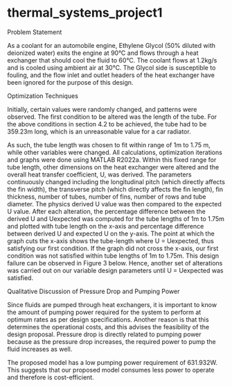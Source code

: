 # thermal_systems_project1

Problem Statement 

As a coolant for an automobile engine, Ethylene Glycol (50% diluted with deionized water) exits the engine at 90°C and flows through a heat exchanger that should cool the fluid to 60°C. The coolant flows at 1.2kg/s and is cooled using ambient air at 30°C. The Glycol side is susceptible to fouling, and the flow inlet and outlet headers of the heat exchanger have been ignored for the purpose of this design.


Optimization Techniques 

Initially, certain values were randomly changed, and patterns were observed. The first condition to be altered was the length of the tube. For the above conditions in section 4.2 to be achieved, the tube had to be 359.23m long, which is an unreasonable value for a car radiator.  

As such, the tube length was chosen to fit within range of 1m to 1.75 m, while other variables were changed. All calculations, optimization iterations and graphs were done using MATLAB R2022a. Within this fixed range for tube length, other dimensions on the heat exchanger were altered and the overall heat transfer coefficient, U, was derived. The parameters continuously changed including the longitudinal pitch (which directly affects the fin width), the transverse pitch (which directly affects the fin length), fin thickness, number of tubes, number of fins, number of rows and tube diameter. The physics derived U value was then compared to the expected U value. After each alteration, the percentage difference between the derived U and 
Uexpected was computed for the tube lengths of 1m to 1.75m and plotted with tube length on the x-axis and percentage difference between derived U and expected U on the y-axis. The point at which the graph cuts the x-axis shows the tube-length where U = Uexpected, thus satisfying our first condition. If the graph did not cross the x-axis, our first condition was not satisfied within tube lengths of 1m to 1.75m. This design failure can be observed in Figure 3 below. Hence, another set of alterations was carried out on our variable design parameters until U = Uexpected was satisfied. 


Qualitative Discussion of Pressure Drop and Pumping Power 

Since fluids are pumped through heat exchangers, it is important to know the amount of pumping power required for the system to perform at optimum rates as per design specifications. Another reason is that this determines the operational costs, and this advises the feasibility of the design proposal. Pressure drop is directly related to pumping power because as the pressure drop increases, the required power to pump the fluid increases as well.  

The proposed model has a low pumping power requirement of 631.932W. This suggests that our proposed model consumes less power to operate and therefore is cost-efficient.  

  